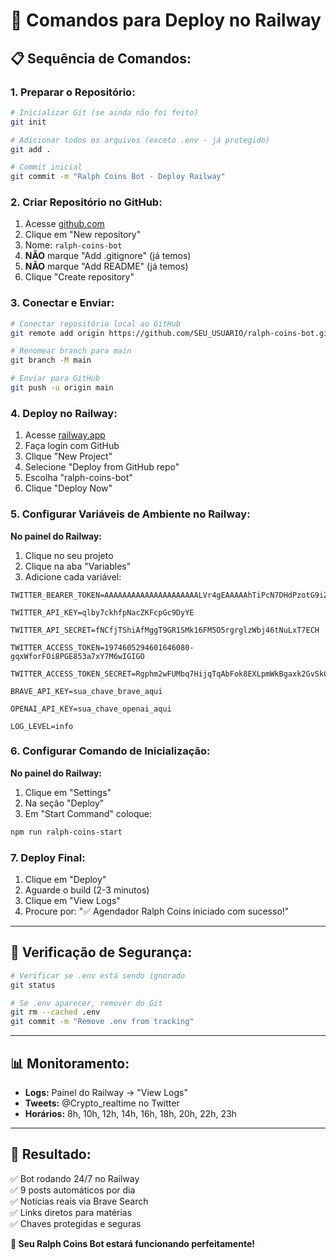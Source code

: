 # 🚀 Comandos para Deploy no Railway

## 📋 **Sequência de Comandos:**

### 1. **Preparar o Repositório:**
```bash
# Inicializar Git (se ainda não foi feito)
git init

# Adicionar todos os arquivos (exceto .env - já protegido)
git add .

# Commit inicial
git commit -m "Ralph Coins Bot - Deploy Railway"
```

### 2. **Criar Repositório no GitHub:**
1. Acesse [github.com](https://github.com)
2. Clique em "New repository"
3. Nome: `ralph-coins-bot`
4. **NÃO** marque "Add .gitignore" (já temos)
5. **NÃO** marque "Add README" (já temos)
6. Clique "Create repository"

### 3. **Conectar e Enviar:**
```bash
# Conectar repositório local ao GitHub
git remote add origin https://github.com/SEU_USUARIO/ralph-coins-bot.git

# Renomear branch para main
git branch -M main

# Enviar para GitHub
git push -u origin main
```

### 4. **Deploy no Railway:**
1. Acesse [railway.app](https://railway.app)
2. Faça login com GitHub
3. Clique "New Project"
4. Selecione "Deploy from GitHub repo"
5. Escolha "ralph-coins-bot"
6. Clique "Deploy Now"

### 5. **Configurar Variáveis de Ambiente no Railway:**
**No painel do Railway:**
1. Clique no seu projeto
2. Clique na aba "Variables"
3. Adicione cada variável:

```env
TWITTER_BEARER_TOKEN=AAAAAAAAAAAAAAAAAAAAALVr4gEAAAAAhTiPcN7DHdPzotG9iZWI6QuluGY%3DioQuKIDFPLpDb6FU4r9TM44nxHcbKEqavcU5t0PyBMStRvibiL

TWITTER_API_KEY=qlby7ckhfpNacZKFcpGc9DyYE

TWITTER_API_SECRET=fNCfjTShiAfMggT9GR1SMk16FM5O5rgrglzWbj46tNuLxT7ECH

TWITTER_ACCESS_TOKEN=1974605294601646080-gqxWforFOi8PGE853a7xY7M6wIGIGO

TWITTER_ACCESS_TOKEN_SECRET=Rgphm2wFUMbq7HijqTqAbFok8EXLpmWkBgaxk2GvSkC58

BRAVE_API_KEY=sua_chave_brave_aqui

OPENAI_API_KEY=sua_chave_openai_aqui

LOG_LEVEL=info
```

### 6. **Configurar Comando de Inicialização:**
**No painel do Railway:**
1. Clique em "Settings"
2. Na seção "Deploy"
3. Em "Start Command" coloque:
```bash
npm run ralph-coins-start
```

### 7. **Deploy Final:**
1. Clique em "Deploy"
2. Aguarde o build (2-3 minutos)
3. Clique em "View Logs"
4. Procure por: "✅ Agendador Ralph Coins iniciado com sucesso!"

---

## 🔐 **Verificação de Segurança:**

```bash
# Verificar se .env está sendo ignorado
git status

# Se .env aparecer, remover do Git
git rm --cached .env
git commit -m "Remove .env from tracking"
```

---

## 📊 **Monitoramento:**

- **Logs:** Painel do Railway → "View Logs"
- **Tweets:** @Crypto_realtime no Twitter
- **Horários:** 8h, 10h, 12h, 14h, 16h, 18h, 20h, 22h, 23h

---

## 🎯 **Resultado:**

✅ Bot rodando 24/7 no Railway  
✅ 9 posts automáticos por dia  
✅ Notícias reais via Brave Search  
✅ Links diretos para matérias  
✅ Chaves protegidas e seguras  

**🚀 Seu Ralph Coins Bot estará funcionando perfeitamente!**
